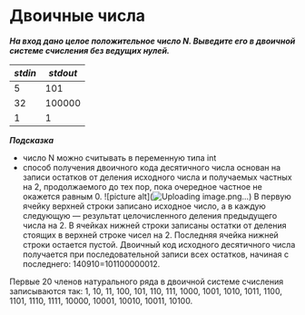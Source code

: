 Двоичные числа<a name="TOP"></a>
===================

***На вход дано целое положительное число N. Выведите его в двоичной системе счисления без ведущих нулей.***

***stdin***   | ***stdout***
------------- | -------------
5 | 101
32 | 100000
1 | 1

***Подсказка***
  * число N можно считывать в переменную типа int
  * способ получения двоичного кода десятичного числа основан на записи остатков от деления исходного числа и получаемых частных на 2, продолжаемого до тех пор, пока очередное частное не окажется равным 0.
![picture alt](![Uploading image.png…]())
В первую ячейку верхней строки записано исходное число, а в каждую следующую — результат целочисленного деления предыдущего числа на 2.
В ячейках нижней строки записаны остатки от деления стоящих в верхней строке чисел на 2.
Последняя ячейка нижней строки остается пустой. Двоичный код исходного десятичного числа получается при последовательной записи всех остатков, начиная с последнего: 140910=101100000012.

Первые 20 членов натурального ряда в двоичной системе счисления записываются так: 1, 10, 11, 100, 101, 110, 111, 1000, 1001, 1010, 1011, 1100, 1101, 1110, 1111, 10000, 10001, 10010, 10011, 10100.
